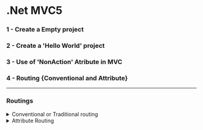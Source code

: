 # .Net MVC5

### 1 - Create a Empty project
### 2 - Create a 'Hello World' project
### 3 - Use of 'NonAction' Atribute in MVC
### 4 - Routing {Conventional and Attribute}

<hr>

### Routings

<details>
  <summary>Conventional or Traditional routing</summary>
Go: App_Start/RoutesConfig.cs ><br>

Default <br>

```
public static void RegisterRoutes(RouteCollection routes)
        {
            routes.IgnoreRoute("{resource}.axd/{*pathInfo}");
            routes.MapRoute(
                name: "Default",
                url: "{controller}/{action}/{id}",
                defaults: new { controller = "Home", action = "Index", id = UrlParameter.Optional }
            );
        }
```

Custom <br>

```
public static void RegisterRoutes(RouteCollection routes)
        {
            routes.IgnoreRoute("{resource}.axd/{*pathInfo}");
            routes.MapRoute(
                name: "Default",
                url: "{controller}/{action}/{id}",
                defaults: new { controller = "Home", action = "Index", id = UrlParameter.Optional }
            );
             routes.MapRoute(
                name: "AnyName",
                url: "Employee",
                defaults: new { controller = "Employee", action = "GetAllEmployee"}
            );
            // OR
            routes.MapRoute(
                name: "AnyName",
                url: "Employee/{Id}",
                defaults: new { controller = "Employee", action = "GetEmployee"}
            ); 
            // OR
             routes.MapRoute(
                name: "AnyName",
                url: "Employee/{Id}/Address",
                defaults: new { controller = "Employee", action = "GetEmployee"}
                constraints: new {id="@\d+"} // constraint use for accepting only int32
            );
        }
 ```    
  </details>
  
  <details>
   <summary>Attribute Routing</summary>
Go: App_Start/RoutesConfig.cs ><br>
  
  Default <br>
  
```
public static void RegisterRoutes(RouteCollection routes)
        {
            routes.IgnoreRoute("{resource}.axd/{*pathInfo}");
            routes.MapRoute(
                name: "Default",
                url: "{controller}/{action}/{id}",
                defaults: new { controller = "Home", action = "Index", id = UrlParameter.Optional }
            );
        }
```
Add 
``` routes.MapMvcAttributeRoutes(); ``` <br>
Custom <br>

```
 public static void RegisterRoutes(RouteCollection routes)
        {
            routes.IgnoreRoute("{resource}.axd/{*pathInfo}");
            routes.MapMvcAttributeRoutes();
            routes.MapRoute(
                name: "Default",
                url: "{controller}/{action}/{id}",
                defaults: new { controller = "Home", action = "Index", id = UrlParameter.Optional }
            );
        }
```

Use <br>
```
[Route("Empolyee")]
public ActionResult GetAllEmpolyee()
{ 
  // code 
}

[Route("Empolyee/{Id:int}")] //constraint, this method working when it'll get int
public ActionResult GetEmpolyee(int Id)
{ 
  // code 
}
  
[Route("Empolyee/{Id:int:min(5)}")] //constraint, this method working when it'll get int with min limit 5
public ActionResult GetEmpolyee(int Id)
{ 
  // code 
}  

[Route("Empolyee/{Id}")]
public ActionResult GetEmpolyee(string Id)
{ 
  // code 
}

[Route("Empolyee/{Id}/Address")]
public ActionResult GetEmpolyeeAddress(int Id)
{ 
  // code 
}
  
```  
</details>

